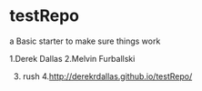 # testRepo
a Basic starter to make sure things work

1.Derek Dallas
2.Melvin Furballski






3. rush
4.http://derekrdallas.github.io/testRepo/
